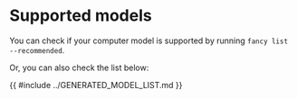 # Supported models

You can check if your computer model is supported by running `fancy list --recommended`.

Or, you can also check the list below:

{{ #include ../GENERATED_MODEL_LIST.md }}
